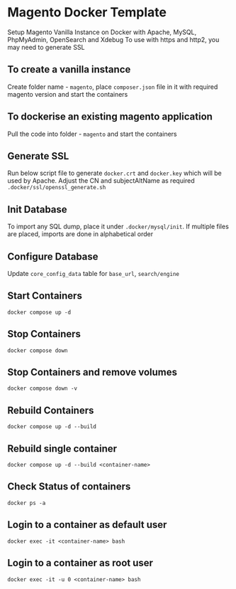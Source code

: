 # Magento Docker Template
Setup Magento Vanilla Instance on Docker with Apache, MySQL, PhpMyAdmin, OpenSearch and Xdebug
To use with https and http2, you may need to generate SSL

## To create a vanilla instance
Create folder name - `magento`, place `composer.json` file in it with required magento version and start the containers

## To dockerise an existing magento application
Pull the code into folder - `magento` and start the containers

## Generate SSL
Run below script file to generate `docker.crt` and `docker.key` which will be used by Apache. Adjust the CN and subjectAltName as required
`.docker/ssl/openssl_generate.sh`

## Init Database
To import any SQL dump, place it under `.docker/mysql/init`. If multiple files are placed, imports are done in alphabetical order

## Configure Database
Update `core_config_data` table for `base_url`, `search/engine`

## Start Containers
`docker compose up -d`

## Stop Containers
`docker compose down`

## Stop Containers and remove volumes
`docker compose down -v`

## Rebuild Containers
`docker compose up -d --build`

## Rebuild single container
`docker compose up -d --build <container-name>`

## Check Status of containers
`docker ps -a`

## Login to a container as default user
`docker exec -it <container-name> bash`

## Login to a container as root user
`docker exec -it -u 0 <container-name> bash`
